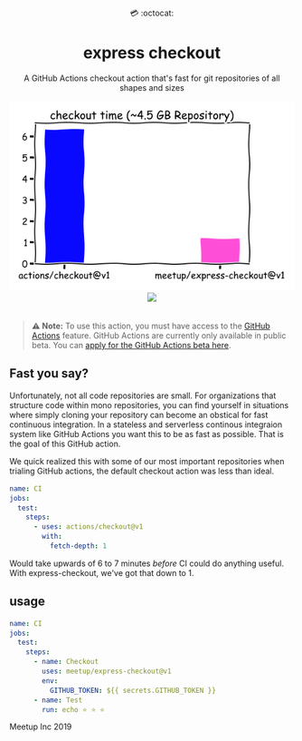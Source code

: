 <div align="center">
  💳 :octocat:
</div>
<h1 align="center">
  express checkout
</h1>

<p align="center">
   A GitHub Actions checkout action that's fast for git repositories of all shapes and sizes
</p>

<div align="center">
  <img src="demo.png"/>
</div>

<div align="center">
  <a href="https://github.com/meetup/express-checkout/actions">
		<img src="https://github.com/meetup/express-checkout/workflows/Main/badge.svg"/>
	</a>
</div>

<br />

> **⚠️ Note:** To use this action, you must have access to the [GitHub Actions](https://github.com/features/actions) feature. GitHub Actions are currently only available in public beta. You can [apply for the GitHub Actions beta here](https://github.com/features/actions/signup/).

## Fast you say?

Unfortunately, not all code repositories are small. For organizations that structure code within mono repositories, you can find yourself in situations where simply cloning your repository can become an obstical for fast continuous integration. In a stateless and serverless continous integraion system like GitHub Actions you want this to be as fast as possible. That is the goal of this GitHub action.

We quick realized this with some of our most important repositories when trialing GitHub actions, the default checkout action was less than ideal.

```yaml
name: CI
jobs:
  test:
    steps:
      - uses: actions/checkout@v1
        with:
          fetch-depth: 1
```

Would take upwards of 6 to 7 minutes _before_ CI could do anything useful. With express-checkout, we've got that down to 1.

## usage

```yaml
name: CI
jobs:
  test:
    steps:
      - name: Checkout
        uses: meetup/express-checkout@v1
        env:
          GITHUB_TOKEN: ${{ secrets.GITHUB_TOKEN }}
      - name: Test
        run: echo ⭐ ⭐ ⭐
```

Meetup Inc 2019
